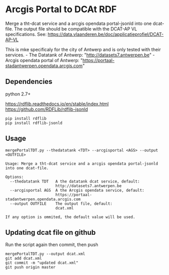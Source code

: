 Arcgis Portal to DCAt RDF 
=========================

Merge a tht-dcat service and a arcgis opendata portal-jsonld into one dcat-file. 
The output file should be compatible with the DCAT-AP VL specifications. 
See: https://data.vlaanderen.be/doc/applicatieprofiel/DCAT-AP-VL

This is mke specificaly for the city of Antwerp and is only tested with their services.
    - The Datatank of Antwerp:  "http://datasets7.antwerpen.be"
    - Arcgis opendata portal of Antwerp: "https://portaal-stadantwerpen.opendata.arcgis.com"

Dependencies 
------------
python 2.7+

https://rdflib.readthedocs.io/en/stable/index.html
https://github.com/RDFLib/rdflib-jsonld

    pip install rdflib
    pip install rdflib-jsonld

Usage
-----

    mergePortalTDT.py --thedatatank <TDT> --arcgisportal <AGS> --output <OUTFILE> 

    Usage: Merge a tht-dcat service and a arcgis opendata portal-jsonld into one dcat-file.

    Options:
      --thedatatank TDT   A the datatank dcat service, default:
                          http://datasets7.antwerpen.be
      --arcgisportal AGS  A the Arcgis opendata service, default: 
                          https://portaal-stadantwerpen.opendata.arcgis.com
      --output OUTFILE    The output file, default: 
                          dcat.xml

    If any option is ommited, the default value will be used. 
    
    
Updating dcat file on github
----------------------------

Run the script again then commit, then push

    mergePortalTDT.py --output dcat.xml
    git add dcat.xml
    git commit -m "updated dcat.xml"
    git push origin master

